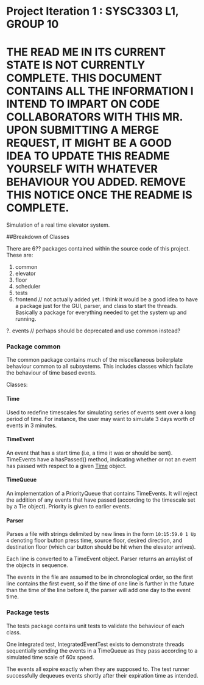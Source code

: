 # Project Iteration 1 : SYSC3303 L1, GROUP 10

# THE READ ME IN ITS CURRENT STATE IS NOT CURRENTLY COMPLETE. THIS DOCUMENT CONTAINS ALL THE INFORMATION I INTEND TO IMPART ON CODE COLLABORATORS WITH THIS MR. UPON SUBMITTING A MERGE REQUEST, IT MIGHT BE A GOOD IDEA TO UPDATE THIS README YOURSELF WITH WHATEVER BEHAVIOUR YOU ADDED. REMOVE THIS NOTICE ONCE THE README IS COMPLETE.

Simulation of a real time elevator system. 


##Breakdown of Classes

There are 6?? packages contained within the source code of this project.  
These are:  
1. common
2. elevator
3. floor
4. scheduler
5. tests
6. frontend // not actually added yet. I think it would be a good idea to have a package just for the GUI, parser, and class to start the threads. Basically a package for everything needed to get the system up and running.

?. events // perhaps should be deprecated and use common instead?

### Package common

The common package contains much of the miscellaneous boilerplate behaviour common to all subsystems. This includes classes which facilate the behaviour of time based events.

Classes:  
#### Time
Used to redefine timescales for simulating series of events sent over a long period of time. For instance, the user may want to simulate 3 days worth of events in 3 minutes.

#### TimeEvent
An event that has a start time (i.e, a time it was or should be sent). TimeEvents have a hasPassed() method, indicating whether or not an event has passed with respect to a given [Time](#Time) object.

#### TimeQueue
An implementation of a PriorityQueue that contains TimeEvents. It will reject the addition of any events that have passed (according to the timescale set by a Tie object). Priority is given to earlier events.

#### Parser
Parses a file with strings delimited by new lines in the form `10:15:59.0 1 Up 4` denoting floor button press time, source floor, desired direction, and destination floor (which car button should be hit when the elevator arrives).

Each line is converted to a TimeEvent object. Parser returns an arraylist of the objects in sequence. 

The events in the file are assumed to be in chronological order, so the first line contains the first event, so if the time of one line is further in the future than the time of the line before it, the parser will add one day to the event time.

### Package tests

The tests package contains unit tests to validate the behaviour of each class.

One integrated test, IntegratedEventTest exists to demonstrate threads sequentially sending the events in a TimeQueue as they pass according to a simulated time scale of 60x speed.

The events all expire exactly when they are supposed to. The test runner successfully dequeues events shortly after their expiration time as intended. 
